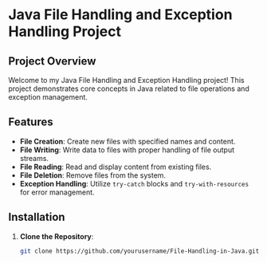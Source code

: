 # Java File Handling and Exception Handling Project

## Project Overview

Welcome to my Java File Handling and Exception Handling project! This project demonstrates core concepts in Java related to file operations and exception management.

## Features

- **File Creation**: Create new files with specified names and content.
- **File Writing**: Write data to files with proper handling of file output streams.
- **File Reading**: Read and display content from existing files.
- **File Deletion**: Remove files from the system.
- **Exception Handling**: Utilize `try-catch` blocks and `try-with-resources` for error management.


## Installation

1. **Clone the Repository**:
   ```sh
   git clone https://github.com/yourusername/File-Handling-in-Java.git
